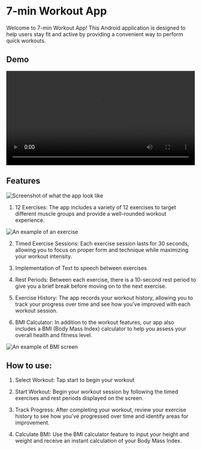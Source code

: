 # 7-min Workout App

Welcome to 7-min Workout App! This Android application is designed to help users stay fit and active by providing a convenient way to perform quick workouts.

## Demo

<video controls width="500">
  <source src="assets/demo.mp4" type="video/mp4">
  Your browser does not support the video tag.
</video>

## Features

![Screenshot of what the app look like](/assets/InitialScreen.png)

1. 12 Exercises: The app includes a variety of 12 exercises to target different muscle groups and provide a well-rounded workout experience.

![An example of an exercise](/assets/Exercise.png)

2. Timed Exercise Sessions: Each exercise session lasts for 30 seconds, allowing you to focus on proper form and technique while maximizing your workout intensity.

3. Implementation of Text to speech between exercises

4. Rest Periods: Between each exercise, there is a 10-second rest period to give you a brief break before moving on to the next exercise.

5. Exercise History: The app records your workout history, allowing you to track your progress over time and see how you've improved with each workout session.

6. BMI Calculator: In addition to the workout features, our app also includes a BMI (Body Mass Index) calculator to help you assess your overall health and fitness level.

![An example of BMI screen](/assets/BMI.png)

## How to use:

1. Select Workout: Tap start to begin your workout

2. Start Workout: Begin your workout session by following the timed exercises and rest periods displayed on the screen.

3. Track Progress: After completing your workout, review your exercise history to see how you've progressed over time and identify areas for improvement.

4. Calculate BMI: Use the BMI calculator feature to input your height and weight and receive an instant calculation of your Body Mass Index.
